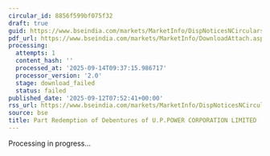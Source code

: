 ```yaml
---
circular_id: 8856f599bf075f32
draft: true
guid: https://www.bseindia.com/markets/MarketInfo/DispNoticesNCirculars.aspx?Noticeid={17822C25-8296-450D-A5B3-68617C5FFF36}&noticeno=20250912-31&dt=09/12/2025&icount=31&totcount=103&flag=0
pdf_url: https://www.bseindia.com/markets/MarketInfo/DownloadAttach.aspx?id=20250912-31&attachedId=
processing:
  attempts: 1
  content_hash: ''
  processed_at: '2025-09-14T09:37:15.986717'
  processor_version: '2.0'
  stage: download_failed
  status: failed
published_date: '2025-09-12T07:52:41+00:00'
rss_url: https://www.bseindia.com/markets/MarketInfo/DispNoticesNCirculars.aspx?Noticeid={17822C25-8296-450D-A5B3-68617C5FFF36}&noticeno=20250912-31&dt=09/12/2025&icount=31&totcount=103&flag=0
source: bse
title: Part Redemption of Debentures of U.P.POWER CORPORATION LIMITED
---
```


Processing in progress...